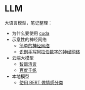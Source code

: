 # LLM

大语言模型，笔记整理：

- 为什么要使用 [cuda](./cuda/cuda.ipynb)
- 示意性的神经网络
    - [简单的神经网络](./nn/1.simple-nn.ipynb)
    - [识别手写阿拉伯数字的神经网络](./nn/2.mnist.ipynb)
- 云端大模型
    - [智谱清言](./cloud/zhipu/README.md)
    - [百度千帆](./cloud/baidu/README.md)
- 本地模型
    - [使用 BERT 做情感分类](./local/bert/1.bert_simple.ipynb)

